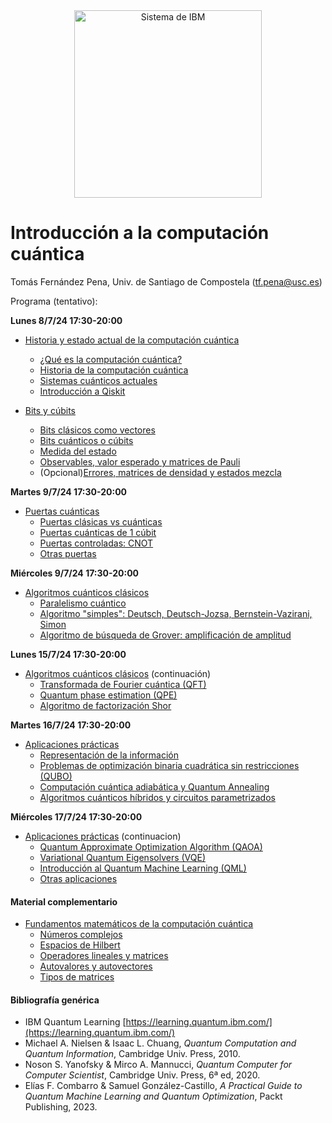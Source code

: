 <center><img src="/images/qcomp.png?raw=true" alt="Sistema de IBM" width="300"  /></center>


# Introducción a la computación cuántica

Tomás Fernández Pena, Univ. de Santiago de Compostela (tf.pena@usc.es)

Programa (tentativo):

**Lunes 8/7/24 17:30-20:00**

- <a href="https://colab.research.google.com/github/tarabelo/2024-VIU-Quantum/blob/main/Historia%20y%20estado%20actual%20de%20la%20computaci%C3%B3n%20cu%C3%A1ntica.ipynb" target="_blank">Historia y estado actual de la computación cuántica</a>
  - <a href="https://colab.research.google.com/github/tarabelo/2024-VIU-Quantum/blob/main/Historia%20y%20estado%20actual%20de%20la%20computaci%C3%B3n%20cu%C3%A1ntica.ipynb#intro" target="_blank">¿Qué es la computación cuántica?</a>
  - <a href="https://colab.research.google.com/github/tarabelo/2024-VIU-Quantum/blob/main/Historia%20y%20estado%20actual%20de%20la%20computaci%C3%B3n%20cu%C3%A1ntica.ipynb#historia" target="_blank">Historia de la computación cuántica</a>
  - <a href="https://colab.research.google.com/github/tarabelo/2024-VIU-Quantum/blob/main/Historia%20y%20estado%20actual%20de%20la%20computaci%C3%B3n%20cu%C3%A1ntica.ipynb#sistemas" target="_blank">Sistemas cuánticos actuales</a>
  - <a href="https://colab.research.google.com/github/tarabelo/2024-VIU-Quantum/blob/main/Historia%20y%20estado%20actual%20de%20la%20computaci%C3%B3n%20cu%C3%A1ntica.ipynb#qiskit" target="_blank">Introducción a Qiskit</a>

- [Bits y cúbits](https://colab.research.google.com/github/tarabelo/2024-VIU-Quantum/blob/main/Bits%20y%20C%C3%BAbits.ipynb)
  - [Bits clásicos como vectores](https://colab.research.google.com/github/tarabelo/2024-VIU-Quantum/blob/main/Bits%20y%20C%C3%BAbits.ipynb#bits)
  - [Bits cuánticos o cúbits](https://colab.research.google.com/github/tarabelo/2024-VIU-Quantum/blob/main/Bits%20y%20C%C3%BAbits.ipynb#cubits)
  - [Medida del estado](https://colab.research.google.com/github/tarabelo/2024-VIU-Quantum/blob/main/Bits%20y%20C%C3%BAbits.ipynb#medida)
  - [Observables, valor esperado y matrices de Pauli](https://colab.research.google.com/github/tarabelo/2024-VIU-Quantum/blob/main/Bits%20y%20C%C3%BAbits.ipynb#observables)
  - (Opcional)[Errores, matrices de densidad y estados mezcla](https://colab.research.google.com/github/tarabelo/2024-VIU-Quantum/blob/main/Bits%20y%20C%C3%BAbits.ipynb#errores)

**Martes 9/7/24 17:30-20:00**

- [Puertas cuánticas](https://colab.research.google.com/github/tarabelo/2024-VIU-Quantum/blob/main/Puertas%20cu%C3%A1nticas.ipynb)
  - [Puertas clásicas vs cuánticas](https://colab.research.google.com/github/tarabelo/2024-VIU-Quantum/blob/main/Puertas%20cu%C3%A1nticas.ipynb#clasicascuanticas)
  - [Puertas cuánticas de 1 cúbit](https://colab.research.google.com/github/tarabelo/2024-VIU-Quantum/blob/main/Puertas%20cu%C3%A1nticas.ipynb#1cubit)
  - [Puertas controladas: CNOT](https://colab.research.google.com/github/tarabelo/2024-VIU-Quantum/blob/main/Puertas%20cu%C3%A1nticas.ipynb#cnot)
  - [Otras puertas](https://colab.research.google.com/github/tarabelo/2024-VIU-Quantum/blob/main/Puertas%20cu%C3%A1nticas.ipynb#otras)

**Miércoles 9/7/24 17:30-20:00**

- [Algoritmos cuánticos clásicos](https://colab.research.google.com/github/tarabelo/2024-VIU-Quantum/blob/main/Algoritmos%20cu%C3%A1nticos%20cl%C3%A1sicos.ipynb)
  - [Paralelismo cuántico](https://colab.research.google.com/github/tarabelo/2024-VIU-Quantum/blob/main/Algoritmos%20cu%C3%A1nticos%20cl%C3%A1sicos.ipynb#paralelismo)
  - [Algoritmo "simples": Deutsch, Deutsch-Jozsa, Bernstein-Vazirani, Simon](https://colab.research.google.com/github/tarabelo/2024-VIU-Quantum/blob/main/Algoritmos%20cu%C3%A1nticos%20cl%C3%A1sicos.ipynb#simples)
  - [Algoritmo de búsqueda de Grover: amplificación de amplitud](https://colab.research.google.com/github/tarabelo/2024-VIU-Quantum/blob/main/Algoritmos%20cu%C3%A1nticos%20cl%C3%A1sicos.ipynb#grover)

**Lunes 15/7/24 17:30-20:00**

- [Algoritmos cuánticos clásicos](https://colab.research.google.com/github/tarabelo/2024-VIU-Quantum/blob/main/Algoritmos%20cu%C3%A1nticos%20cl%C3%A1sicos.ipynb) (continuación)
  - [Transformada de Fourier cuántica (QFT)](https://colab.research.google.com/github/tarabelo/2024-VIU-Quantum/blob/main/Algoritmos%20cu%C3%A1nticos%20cl%C3%A1sicos.ipynb#qft)
  - [Quantum phase estimation (QPE)](https://colab.research.google.com/github/tarabelo/2024-VIU-Quantum/blob/main/Algoritmos%20cu%C3%A1nticos%20cl%C3%A1sicos.ipynb#qpe)
  - [Algoritmo de factorización Shor](https://colab.research.google.com/github/tarabelo/2024-VIU-Quantum/blob/main/Algoritmos%20cu%C3%A1nticos%20cl%C3%A1sicos.ipynb#shor)

**Martes 16/7/24 17:30-20:00**

- [Aplicaciones prácticas](https://colab.research.google.com/github/tarabelo/2024-VIU-Quantum/blob/main/Aplicaciones%20pr%C3%A1cticas.ipynb)
  - [Representación de la información](https://colab.research.google.com/github/tarabelo/2024-VIU-Quantum/blob/main/Aplicaciones%20pr%C3%A1cticas.ipynb#info)
  - [Problemas de optimización binaria cuadrática sin restricciones (QUBO)](https://colab.research.google.com/github/tarabelo/2024-VIU-Quantum/blob/main/Aplicaciones%20pr%C3%A1cticas.ipynb#qubo)
  - [Computación cuántica adiabática y Quantum Annealing](https://colab.research.google.com/github/tarabelo/2024-VIU-Quantum/blob/main/Aplicaciones%20pr%C3%A1cticas.ipynb#adiabatica)
  - [Algoritmos cuánticos híbridos y circuitos parametrizados](https://colab.research.google.com/github/tarabelo/2024-VIU-Quantum/blob/main/Aplicaciones%20pr%C3%A1cticas.ipynb#hibrida)
 
**Miércoles 17/7/24 17:30-20:00**

- [Aplicaciones prácticas](https://colab.research.google.com/github/tarabelo/2024-VIU-Quantum/blob/main/Aplicaciones%20pr%C3%A1cticas.ipynb) (continuacion)
  - [Quantum Approximate Optimization Algorithm (QAOA)](https://colab.research.google.com/github/tarabelo/2024-VIU-Quantum/blob/main/Aplicaciones%20pr%C3%A1cticas.ipynb#qaoa)
  - [Variational Quantum Eigensolvers (VQE)](https://colab.research.google.com/github/tarabelo/2024-VIU-Quantum/blob/main/Aplicaciones%20pr%C3%A1cticas.ipynb#vqe)
  - [Introducción al Quantum Machine Learning (QML)](https://colab.research.google.com/github/tarabelo/2024-VIU-Quantum/blob/main/Aplicaciones%20pr%C3%A1cticas.ipynb#qml)
  - [Otras aplicaciones](https://colab.research.google.com/github/tarabelo/2024-VIU-Quantum/blob/main/Aplicaciones%20pr%C3%A1cticas.ipynb#otras)

#### Material complementario

- [Fundamentos matemáticos de la computación cuántica](https://colab.research.google.com/github/tarabelo/2024-VIU-Quantum/blob/main/Fundamentos_matem%C3%A1ticos.ipynb)
  - [Números complejos](https://colab.research.google.com/github/tarabelo/2024-VIU-Quantum/blob/main/Fundamentos_matem%C3%A1ticos.ipynb#complejos)
  - [Espacios de Hilbert](https://colab.research.google.com/github/tarabelo/2024-VIU-Quantum/blob/main/Fundamentos_matem%C3%A1ticos.ipynb#espacios)
  - [Operadores lineales y matrices](https://colab.research.google.com/github/tarabelo/2024-VIU-Quantum/blob/main/Fundamentos_matem%C3%A1ticos.ipynb#operadores)
  - [Autovalores y autovectores](https://colab.research.google.com/github/tarabelo/2024-VIU-Quantum/blob/main/Fundamentos_matem%C3%A1ticos.ipynb#autovalores)
  - [Tipos de matrices](https://colab.research.google.com/github/tarabelo/2024-VIU-Quantum/blob/main/Fundamentos_matem%C3%A1ticos.ipynb#matrices)
  
#### Bibliografía genérica

- IBM Quantum Learning [https://learning.quantum.ibm.com/](https://learning.quantum.ibm.com/)
- Michael A. Nielsen & Isaac L. Chuang, _Quantum Computation and Quantum Information_, Cambridge Univ. Press, 2010.
- Noson S. Yanofsky & Mirco A. Mannucci, _Quantum Computer for Computer Scientist_, Cambridge Univ. Press, 6ª ed, 2020.
- Elías F. Combarro & Samuel González-Castillo, _A Practical Guide to Quantum Machine Learning and Quantum Optimization_, Packt Publishing, 2023.
